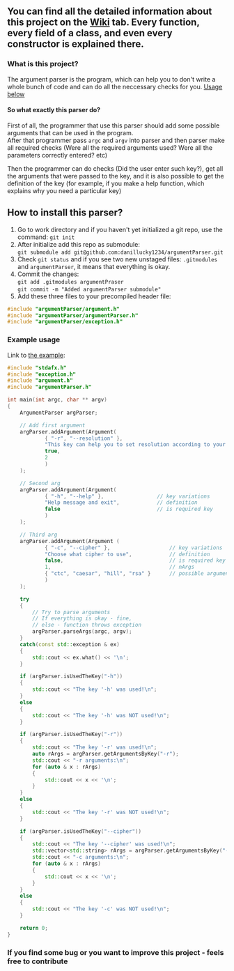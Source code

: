 ## You can find all the detailed information about this project on the [Wiki](https://github.com/danillucky1234/argumentParser/wiki) tab. Every function, every field of a class, and even every constructor is explained there.  

### What is this project?
The argument parser is the program, which can help you to don't write a whole bunch of code and can do all the neccessary checks for you. [Usage below](#usage)

#### So what exactly this parser do?  
First of all, the programmer that use this parser should add some possible arguments that can be used in the program.  
After that programmer pass `argc` and `argv` into parser and then parser make all required checks (Were all the required arguments used? Were all the parameters correctly entered? etc)

Then the programmer can do checks (Did the user enter such key?), get all the arguments that were passed to the key, and it is also possible to get the definition of the key (for example, if you make a help function, which explains why you need a particular key)

## How to install this parser?
1. Go to work directory and if you haven't yet initialized a git repo, use the command: `git init`
2. After initialize add this repo as submodule:  
`git submodule add git@github.com:danillucky1234/argumentParser.git`
3. Check `git status` and if you see two new unstaged files: `.gitmodules` and `argumentParser`, it means that everything is okay.
4. Commit the changes:  
`git add .gitmodules argumentPraser`  
`git commit -m "Added argumentParser submodule"`
5. Add these three files to your precompiled header file:
```C++
#include "argumentParser/argument.h"
#include "argumentParser/argumentParser.h"
#include "argumentParser/exception.h"
```

<a name = "usage"></a>
### Example usage
Link to [the example](https://github.com/danillucky1234/argumentParser/blob/main/example.cpp):
```C++
#include "stdafx.h"
#include "exception.h"
#include "argument.h"
#include "argumentParser.h"

int main(int argc, char ** argv)
{
	ArgumentParser argParser;

	// Add first argument
	argParser.addArgument(Argument(
			{ "-r", "--resolution" },												// key variations
			"This key can help you to set resolution according to your monitor",	// definition
			true,																	// is required key
			2																		// number of arguments this key can hold
			)
	);

	// Second arg
	argParser.addArgument(Argument(
			{ "-h", "--help" },					// key variations
			"Help message and exit",			// definition
			false								// is required key
			)
	);

	// Third arg
	argParser.addArgument(Argument (
			{ "-c", "--cipher" },					// key variations
			"Choose what cipher to use",			// definition
			false,									// is required key
			1,										// nArgs
			{ "ctc", "caesar", "hill", "rsa" }		// possible arguments
			)
	);

	try
	{
		// Try to parse arguments
		// If everything is okay - fine,
		// else - function throws exception
		argParser.parseArgs(argc, argv);
	}
	catch(const std::exception & ex)
	{
		std::cout << ex.what() << '\n';
	}

	if (argParser.isUsedTheKey("-h"))
	{
		std::cout << "The key '-h' was used!\n";
	}
	else
	{
		std::cout << "The key '-h' was NOT used!\n";
	}

	if (argParser.isUsedTheKey("-r"))
	{
		std::cout << "The key '-r' was used!\n";
		auto rArgs = argParser.getArgumentsByKey("-r");
		std::cout << "-r arguments:\n";
		for (auto & x : rArgs)
		{
			std::cout << x << '\n';
		}
	}
	else
	{
		std::cout << "The key '-r' was NOT used!\n";
	}

	if (argParser.isUsedTheKey("--cipher"))
	{
		std::cout << "The key '--cipher' was used!\n";
		std::vector<std::string> rArgs = argParser.getArgumentsByKey("--cipher");
		std::cout << "-c arguments:\n";
		for (auto & x : rArgs)
		{
			std::cout << x << '\n';
		}
	}
	else
	{
		std::cout << "The key '-c' was NOT used!\n";
	}

	return 0;
}
```

### If you find some bug or you want to improve this project - feels free to contribute
